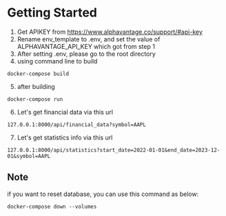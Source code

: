 # Getting Started

1. Get APIKEY from  https://www.alphavantage.co/support/#api-key
2. Rename env_template to .env, and set the value of ALPHAVANTAGE_API_KEY which got from step  1
3. After setting .env, please go to the root directory
4. using command line to build
```angular2html
docker-compose build
```
5. after building
```angular2html
docker-compose run
```
6. Let's get financial data via this url
```angular2html
127.0.0.1:8000/api/financial_data?symbol=AAPL
```
7. Let's get statistics info via this url
```angular2html
127.0.0.1:8000/api/statistics?start_date=2022-01-01&end_date=2023-12-01&symbol=AAPL
```

## Note
if you want to reset database,
you can use this command as below:
```angular2html
docker-compose down --volumes
```
